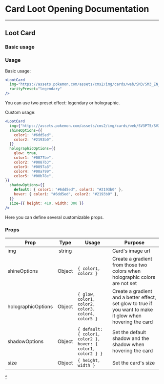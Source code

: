 # Card Loot Opening Documentation

---
## Loot Card

### Basic usage

### Usage

Basic usage:
```jsx
<LootCard
  img="https://assets.pokemon.com/assets/cms2/img/cards/web/SM3/SM3_EN_20.png"
  rarityPreset="legendary"
/>
```

You can use two preset effect: legendary or holographic.

Custom usage:

```jsx
<LootCard
  img={"https://assets.pokemon.com/assets/cms2/img/cards/web/SV3PT5/SV3PT5_EN_200.png"}
  shineOptions={{
    color1: "#6dd5ed",
    color2: "#2193b0",
  }}
  holographicOptions={{
    glow: true,
    color1: "#0077be",
    color2: "#0087b3",
    color3: "#0097a8",
    color4: "#00a799",
    color5: "#00b78e",
}}
  shadowOptions={{
    default: { color1: "#6dd5ed", color2: "#2193b0" },
    hover: { color1: "#6dd5ed", color2: "#2193b0" },
  }}
  size={{ height: 410, width: 300 }}
/>
```
Here you can define several customizable props.

### Props

| Prop                | Type   | Usage | Purpose                                        |
| ------------------- |:------:| --|-----------------------------------------------|
| img                 | string || Card's image url                |
| shineOptions        | Object |`{ color1, color2 }`| Create a gradient from those two colors when holographic colors are not set                          |
| holographicOptions  | Object |`{ glow, color1, color2, color3, color4, color5 }`| Create a gradient and a better effect, set glow to true if you want to make it glow when hovering the card       |
| shadowOptions       | Object |`{ default: { color1, color2 }, hover: { color1, color2 } }`| Set the default shadow and the shadow when hovering the card |
| size                | Object |`{ height, width }` | Set the card's size |


<a href="#loot-card">^</a>